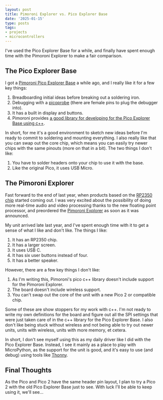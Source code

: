 ```yaml
---
layout: post
title: Pimoroni Explorer vs. Pico Explorer Base
date: '2025-01-15'
type: posts
tags:
- projects
- microcontrollers
---
```


I've used the Pico Explorer Base for a while, and finally have spent enough time
with the Pimoroni Explorer to make a fair comparison.

<!--more-->

## The Pico Explorer Base

I got a [Pimoroni Pico Explorer Base](https://shop.pimoroni.com/products/pico-explorer-base?variant=32369514315859)
a while ago, and I really like it for a few key things:

1. Breadboarding initial ideas before breaking out a soldering iron.
2. Debugging with a [picoprobe](https://www.raspberrypi.com/products/debug-probe/)
   (there are female pins to plug the debugger into).
3. It has a built in display and buttons.
4. Pimoroni provides [a good library for developing for the Pico Explorer Base using c++](https://github.com/pimoroni/pimoroni-pico).

In short, for me it's a good environment to sketch new ideas before I'm ready to
commit to soldering and mounting everything. I also really like that you can
swap out the core chip, which means you can easily try newer chips with the same
pinouts (more on that in a bit). The two things I don't like:

1. You have to solder headers onto your chip to use it with the base.
2. Like the original Pico, it uses USB Micro.

## The Pimoroni Explorer

Fast forward to the end of last year, when products based on the [RP2350
chip](https://www.raspberrypi.com/products/rp2350/) started coming out. I was
very excited about the possibility of doing more real-time audio and video
processing thanks to the new floating point processor, and preordered the
[Pimoroni Explorer](https://shop.pimoroni.com/search?q=explorer) as soon as it
was announced.

My unit arrived late last year, and I've spent enough time with it to get a
sense of what I like and don't like. The things I like:

1. It has an RP2350 chip.
2. It has a larger screen.
3. It uses USB C.
4. It has six user buttons instead of four.
5. It has a better speaker.

However, there are a few key things I don't like:

1. As I'm writing this, Pimoroni's pico c++ library doesn't include support for the Pimoroni Explorer.
2. The board doesn't include wireless support.
3. You can't swap out the core of the unit with a new Pico 2 or compatible chip.

Some of these are show stoppers for my work with c++. I'm not ready to write my
own definitions for the board and figure out all the SPI settings that were just
taken care of in the c++ library for the Pico Explorer Base. I also don't like
being stuck without wireless and not being able to try out newer units, units
with wireless, units with more memory, et cetera.

In short, I don't see myself using this as my daily driver like I did with the
Pico Explorer Base. Instead, I see it mainly as a place to play with
MicroPython, as the support for the unit is good, and it's easy to use (and
debug) using tools like [Thonny](https://thonny.org/).

## Final Thoughts

As the Pico and Pico 2 have the same header pin layout, I plan to try a Pico 2
with the old Pico Explorer Base just to see. With luck I'll be able to keep
using it, we'll see...